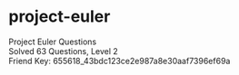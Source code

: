 # project-euler
Project Euler Questions <br />
Solved 63 Questions, Level 2 <br />
Friend Key: 655618_43bdc123ce2e987a8e30aaf7396ef69a
